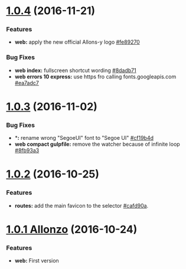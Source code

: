 <a name="1.0.4"></a>
# [1.0.4](https://github.com/CodeCorico/allons-y-web/compare/1.0.3...1.0.4) (2016-11-21)

### Features
* **web:** apply the new official Allons-y logo [#fe89270](https://github.com/CodeCorico/allons-y-web/commit/fe89270)

### Bug Fixes
* **web index:** fullscreen shortcut wording [#8dadb71](https://github.com/CodeCorico/allons-y-web/commit/8dadb71)
* **web errors 10 express:** use https fro calling fonts.googleapis.com [#ea7adc7](https://github.com/CodeCorico/allons-y-web/commit/ea7adc7)

<a name="1.0.3"></a>
# [1.0.3](https://github.com/CodeCorico/allons-y-web/compare/1.0.2...1.0.3) (2016-11-02)

### Bug Fixes
* ***:** rename wrong "SegoeUI" font to "Segoe UI" [#cf19b4d](https://github.com/CodeCorico/allons-y-web/commit/cf19b4d)
* **web compact gulpfile:** remove the watcher because of infinite loop [#8fb93a3](https://github.com/CodeCorico/allons-y-web/commit/8fb93a3)

<a name="1.0.2"></a>
# [1.0.2](https://github.com/CodeCorico/allons-y-web/compare/1.0.1...1.0.2) (2016-10-25)

### Features
* **routes:** add the main favicon <link> to the selector [#cafd90a](https://github.com/CodeCorico/allons-y-routes/commit/cafd90a).

<a name="1.0.1"></a>
# [1.0.1 Allonzo](https://github.com/CodeCorico/allons-y-web/releases/tag/1.0.1) (2016-10-24)

### Features

* **web:** First version

